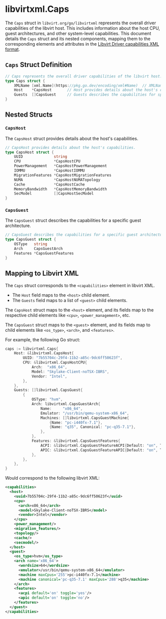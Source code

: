 # libvirtxml.Caps

The `Caps` struct in `libvirt.org/go/libvirtxml` represents the overall driver capabilities of the libvirt host. This includes information about the host CPU, guest architectures, and other system-level capabilities. This document details the `Caps` struct and its nested components, mapping them to the corresponding elements and attributes in the [Libvirt Driver capabilities XML format](https://libvirt.org/formatcaps.html).

## `Caps` Struct Definition

```go
// Caps represents the overall driver capabilities of the libvirt host.
type Caps struct {
	XMLName [xml.Name](https://pkg.go.dev/encoding/xml#Name)  // XMLName is the XML element name, typically "capabilities".
	Host    *CapsHost       // Host provides details about the host's capabilities.
	Guests  []CapsGuest     // Guests describes the capabilities for specific guest architectures.
}
```

## Nested Structs

### `CapsHost`

The `CapsHost` struct provides details about the host's capabilities.

```go
// CapsHost provides details about the host's capabilities.
type CapsHost struct {
	UUID              string
	CPU               *CapsHostCPU
	PowerManagement   *CapsHostPowerManagement
	IOMMU             *CapsHostIOMMU
	MigrationFeatures *CapsHostMigrationFeatures
	NUMA              *CapsHostNUMATopology
	Cache             *CapsHostCache
	MemoryBandwidth   *CapsHostMemoryBandwidth
	SecModel          []CapsHostSecModel
}
```

### `CapsGuest`

The `CapsGuest` struct describes the capabilities for a specific guest architecture.

```go
// CapsGuest describes the capabilities for a specific guest architecture.
type CapsGuest struct {
	OSType   string
	Arch     CapsGuestArch
	Features *CapsGuestFeatures
}
```

## Mapping to Libvirt XML

The `Caps` struct corresponds to the `<capabilities>` element in libvirt XML.

*   The `Host` field maps to the `<host>` child element.
*   The `Guests` field maps to a list of `<guest>` child elements.

The `CapsHost` struct maps to the `<host>` element, and its fields map to the respective child elements like `<cpu>`, `<power_management>`, etc.

The `CapsGuest` struct maps to the `<guest>` element, and its fields map to child elements like `<os_type>`, `<arch>`, and `<features>`.

For example, the following Go struct:

```go
caps := libvirtxml.Caps{
	Host: &libvirtxml.CapsHost{
		UUID: "7b55704c-29f4-11b2-a85c-9dc6ff50623f",
		CPU: &libvirtxml.CapsHostCPU{
			Arch:  "x86_64",
			Model: "Skylake-Client-noTSX-IBRS",
			Vendor: "Intel",
		},
	},
	Guests: []libvirtxml.CapsGuest{
		{
			OSType: "hvm",
			Arch: libvirtxml.CapsGuestArch{
				Name:     "x86_64",
				Emulator: "/usr/bin/qemu-system-x86_64",
				Machines: []libvirtxml.CapsGuestMachine{
					{Name: "pc-i440fx-7.1"},
					{Name: "q35", Canonical: "pc-q35-7.1"},
				},
			},
			Features: &libvirtxml.CapsGuestFeatures{
				ACPI: &libvirtxml.CapsGuestFeatureACPI{Default: "on", Toggle: "yes"},
				APIC: &libvirtxml.CapsGuestFeatureAPIC{Default: "on", Toggle: "no"},
			},
		},
	},
}
```

Would correspond to the following libvirt XML:

```xml
<capabilities>
  <host>
    <uuid>7b55704c-29f4-11b2-a85c-9dc6ff50623f</uuid>
    <cpu>
      <arch>x86_64</arch>
      <model>Skylake-Client-noTSX-IBRS</model>
      <vendor>Intel</vendor>
    </cpu>
    <power_management/>
    <migration_features/>
    <topology/>
    <cache/>
    <secmodel/>
  </host>
  <guest>
    <os_type>hvm</os_type>
    <arch name='x86_64'>
      <wordsize>64</wordsize>
      <emulator>/usr/bin/qemu-system-x86_64</emulator>
      <machine maxCpus='255'>pc-i440fx-7.1</machine>
      <machine canonical='pc-q35-7.1' maxCpus='288'>q35</machine>
    </arch>
    <features>
      <acpi default='on' toggle='yes'/>
      <apic default='on' toggle='no'/>
    </features>
  </guest>
</capabilities>

